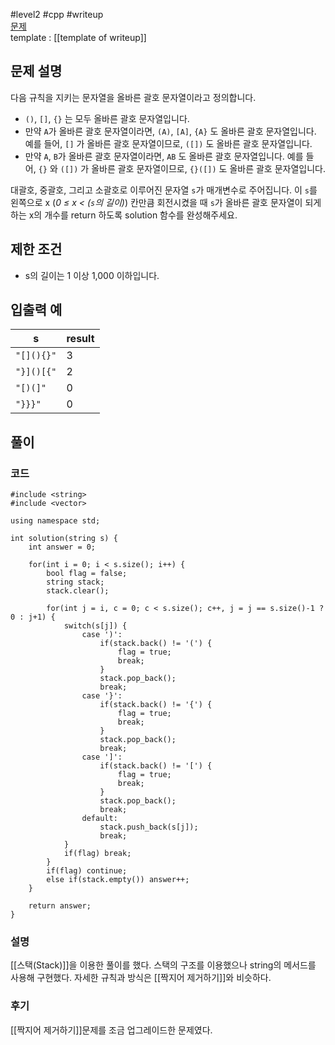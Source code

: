
#level2 #cpp #writeup  
[문제](https://school.programmers.co.kr/learn/courses/30/lessons/76502#)  
template : [[template of writeup]]  

## 문제 설명  

다음 규칙을 지키는 문자열을 올바른 괄호 문자열이라고 정의합니다.  

- `()`, `[]`, `{}` 는 모두 올바른 괄호 문자열입니다.  
- 만약 `A`가 올바른 괄호 문자열이라면, `(A)`, `[A]`, `{A}` 도 올바른 괄호 문자열입니다. 예를 들어, `[]` 가 올바른 괄호 문자열이므로, `([])` 도 올바른 괄호 문자열입니다.  
- 만약 `A`, `B`가 올바른 괄호 문자열이라면, `AB` 도 올바른 괄호 문자열입니다. 예를 들어, `{}` 와 `([])` 가 올바른 괄호 문자열이므로, `{}([])` 도 올바른 괄호 문자열입니다.  

대괄호, 중괄호, 그리고 소괄호로 이루어진 문자열 `s`가 매개변수로 주어집니다. 이 `s`를 왼쪽으로 x (_0 ≤ x < (`s`의 길이)_) 칸만큼 회전시켰을 때 `s`가 올바른 괄호 문자열이 되게 하는 x의 개수를 return 하도록 solution 함수를 완성해주세요.  

## 제한 조건  

- s의 길이는 1 이상 1,000 이하입니다.  

## 입출력 예  

| s          | result |  
| ---------- | ------ |  
| `"[](){}"` | 3      |  
| `"}]()[{"` | 2      |  
| `"[)(]"`   | 0      |  
| `"}}}"`    | 0      |  

## 풀이  

### 코드  

```  
#include <string>  
#include <vector>  

using namespace std;  

int solution(string s) {  
    int answer = 0;  
    
    for(int i = 0; i < s.size(); i++) {  
        bool flag = false;  
        string stack;  
        stack.clear();  
        
        for(int j = i, c = 0; c < s.size(); c++, j = j == s.size()-1 ? 0 : j+1) {  
            switch(s[j]) {  
                case ')':  
                    if(stack.back() != '(') {  
                        flag = true;  
                        break;  
                    }  
                    stack.pop_back();  
                    break;  
                case '}':  
                    if(stack.back() != '{') {  
                        flag = true;  
                        break;  
                    }  
                    stack.pop_back();  
                    break;  
                case ']':  
                    if(stack.back() != '[') {  
                        flag = true;  
                        break;  
                    }  
                    stack.pop_back();  
                    break;  
                default:  
                    stack.push_back(s[j]);  
                    break;  
            }  
            if(flag) break;  
        }  
        if(flag) continue;  
        else if(stack.empty()) answer++;  
    }  
    
    return answer;  
}  
```  

### 설명  

[[스택(Stack)]]을 이용한 풀이를 했다. 스택의 구조를 이용했으나 string의 메서드를 사용해 구현했다. 자세한 규칙과 방식은 [[짝지어 제거하기]]와 비슷하다.  

### 후기  

[[짝지어 제거하기]]문제를 조금 업그레이드한 문제였다.  
